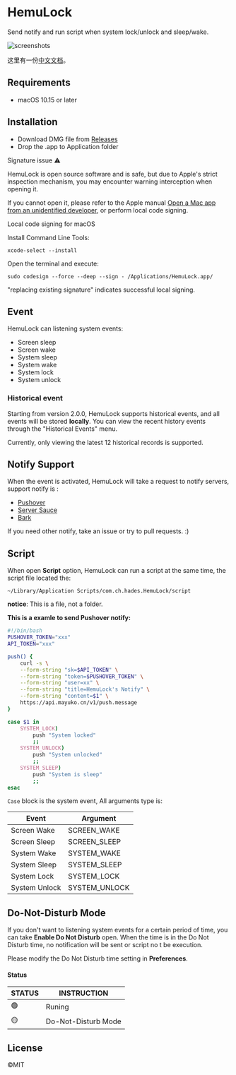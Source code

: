 # HemuLock

Send notify and run script when system lock/unlock and sleep/wake.

![screenshots](https://s3.bmp.ovh/imgs/2022/08/15/7e2ec3c59efbf3e4.png)

这里有一份[中文文档](https://github.com/liopoos/HemuLock/blob/main/README_CN.md)。

## Requirements

- macOS 10.15 or later

## Installation

- Download DMG file from [Releases](https://github.com/liopoos/HemuLock/releases)
- Drop the .app to Application folder

Signature issue ⚠️

HemuLock is open source software and is safe, but due to Apple's strict inspection mechanism, you may encounter warning interception when opening it.

If you cannot open it, please refer to the Apple manual [Open a Mac app from an unidentified developer](https://support.apple.com/en-us/guide/mac-help/mh40616/mac), or perform local code signing.


Local code signing for macOS

Install Command Line Tools:

```shell
xcode-select --install
```

Open the terminal and execute:

```shell
sudo codesign --force --deep --sign - /Applications/HemuLock.app/
```

"replacing existing signature" indicates successful local signing.

## Event

HemuLock can listening system events:

- Screen sleep
- Screen wake
- System sleep
- System wake
- System lock
- System unlock

### Historical event

Starting from version 2.0.0, HemuLock supports historical events, and all events will be stored **locally**. You can view the recent history events through the "Historical Events" menu.

Currently, only viewing the latest 12 historical records is supported.

## Notify Support

When the event is activated, HemuLock will take a request to notify servers, support notify is  :

- [Pushover](https://pushover.net/)
- [Server Sauce](https://sc.ftqq.com/9.version)
- [Bark](https://github.com/Finb/Bark)

If you need other notify, take an issue or try to pull requests. :)

## Script

When open **Script** option, HemuLock can run a script at the same time, the script file located the:

```
~/Library/Application Scripts/com.ch.hades.HemuLock/script
```

**notice**: This is a file, not a folder.

**This is a examle to send Pushover notify:**

```bash
#!/bin/bash
PUSHOVER_TOKEN="xxx"
API_TOKEN="xxx"

push() {
    curl -s \
    --form-string "sk=$API_TOKEN" \
    --form-string "token=$PUSHOVER_TOKEN" \
    --form-string "user=xx" \
    --form-string "title=HemuLock's Notify" \
    --form-string "content=$1" \
    https://api.mayuko.cn/v1/push.message
}

case $1 in
    SYSTEM_LOCK)
        push "System locked"
        ;;
    SYSTEM_UNLOCK)
        push "System unlocked"
        ;;
    SYSTEM_SLEEP)
        push "System is sleep"
        ;;
esac
```

`Case` block is the system event, All arguments type is:

| Event         | Argument      |
| ------------- | ------------- |
| Screen Wake   | SCREEN_WAKE   |
| Screen Sleep  | SCREEN_SLEEP  |
| System Wake   | SYSTEM_WAKE   |
| System Sleep  | SYSTEM_SLEEP  |
| System Lock   | SYSTEM_LOCK   |
| System Unlock | SYSTEM_UNLOCK |

## Do-Not-Disturb Mode

If you don't want to listening system events for a certain period of time, you can take **Enable Do Not Disturb** open. When the time is in the Do Not Disturb time, no notification will be sent or script no t be execution.

Please modify the Do Not Disturb time setting in **Preferences**.

#### Status

| STATUS | INSTRUCTION         |
| ------ | ------------------- |
| 🟢      | Runing              |
| 🟡      | Do-Not-Disturb Mode |

## License

©MIT
